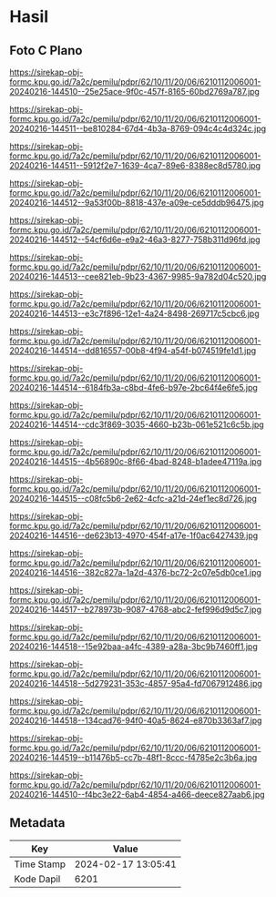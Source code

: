 # Hasil

## Foto C Plano

https://sirekap-obj-formc.kpu.go.id/7a2c/pemilu/pdpr/62/10/11/20/06/6210112006001-20240216-144510--25e25ace-9f0c-457f-8165-60bd2769a787.jpg

https://sirekap-obj-formc.kpu.go.id/7a2c/pemilu/pdpr/62/10/11/20/06/6210112006001-20240216-144511--be810284-67d4-4b3a-8769-094c4c4d324c.jpg

https://sirekap-obj-formc.kpu.go.id/7a2c/pemilu/pdpr/62/10/11/20/06/6210112006001-20240216-144511--5912f2e7-1639-4ca7-89e6-8388ec8d5780.jpg

https://sirekap-obj-formc.kpu.go.id/7a2c/pemilu/pdpr/62/10/11/20/06/6210112006001-20240216-144512--9a53f00b-8818-437e-a09e-ce5dddb96475.jpg

https://sirekap-obj-formc.kpu.go.id/7a2c/pemilu/pdpr/62/10/11/20/06/6210112006001-20240216-144512--54cf6d6e-e9a2-46a3-8277-758b311d96fd.jpg

https://sirekap-obj-formc.kpu.go.id/7a2c/pemilu/pdpr/62/10/11/20/06/6210112006001-20240216-144513--cee821eb-9b23-4367-9985-9a782d04c520.jpg

https://sirekap-obj-formc.kpu.go.id/7a2c/pemilu/pdpr/62/10/11/20/06/6210112006001-20240216-144513--e3c7f896-12e1-4a24-8498-269717c5cbc6.jpg

https://sirekap-obj-formc.kpu.go.id/7a2c/pemilu/pdpr/62/10/11/20/06/6210112006001-20240216-144514--dd816557-00b8-4f94-a54f-b074519fe1d1.jpg

https://sirekap-obj-formc.kpu.go.id/7a2c/pemilu/pdpr/62/10/11/20/06/6210112006001-20240216-144514--6184fb3a-c8bd-4fe6-b97e-2bc64f4e6fe5.jpg

https://sirekap-obj-formc.kpu.go.id/7a2c/pemilu/pdpr/62/10/11/20/06/6210112006001-20240216-144514--cdc3f869-3035-4660-b23b-061e521c6c5b.jpg

https://sirekap-obj-formc.kpu.go.id/7a2c/pemilu/pdpr/62/10/11/20/06/6210112006001-20240216-144515--4b56890c-8f66-4bad-8248-b1adee47119a.jpg

https://sirekap-obj-formc.kpu.go.id/7a2c/pemilu/pdpr/62/10/11/20/06/6210112006001-20240216-144515--c08fc5b6-2e62-4cfc-a21d-24ef1ec8d726.jpg

https://sirekap-obj-formc.kpu.go.id/7a2c/pemilu/pdpr/62/10/11/20/06/6210112006001-20240216-144516--de623b13-4970-454f-a17e-1f0ac6427439.jpg

https://sirekap-obj-formc.kpu.go.id/7a2c/pemilu/pdpr/62/10/11/20/06/6210112006001-20240216-144516--382c827a-1a2d-4376-bc72-2c07e5db0ce1.jpg

https://sirekap-obj-formc.kpu.go.id/7a2c/pemilu/pdpr/62/10/11/20/06/6210112006001-20240216-144517--b278973b-9087-4768-abc2-fef996d9d5c7.jpg

https://sirekap-obj-formc.kpu.go.id/7a2c/pemilu/pdpr/62/10/11/20/06/6210112006001-20240216-144518--15e92baa-a4fc-4389-a28a-3bc9b7460ff1.jpg

https://sirekap-obj-formc.kpu.go.id/7a2c/pemilu/pdpr/62/10/11/20/06/6210112006001-20240216-144518--5d279231-353c-4857-95a4-fd7067912486.jpg

https://sirekap-obj-formc.kpu.go.id/7a2c/pemilu/pdpr/62/10/11/20/06/6210112006001-20240216-144518--134cad76-94f0-40a5-8624-e870b3363af7.jpg

https://sirekap-obj-formc.kpu.go.id/7a2c/pemilu/pdpr/62/10/11/20/06/6210112006001-20240216-144519--b11476b5-cc7b-48f1-8ccc-f4785e2c3b6a.jpg

https://sirekap-obj-formc.kpu.go.id/7a2c/pemilu/pdpr/62/10/11/20/06/6210112006001-20240216-144510--f4bc3e22-6ab4-4854-a466-deece827aab6.jpg


## Metadata

| Key        | Value               |
| ---------- | ------------------- |
| Time Stamp | 2024-02-17 13:05:41 |
| Kode Dapil | 6201                |



